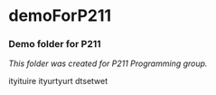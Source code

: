 # demoForP211

### Demo folder for P211

*This folder was created for P211 Programming group.*

ityituire
ityurtyurt
dtsetwet
